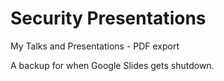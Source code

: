 # Security Presentations

My Talks and Presentations - PDF export

A backup for when Google Slides gets shutdown.
